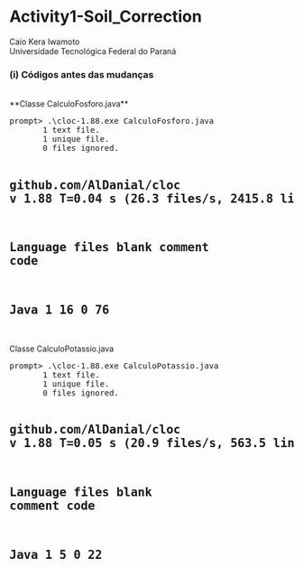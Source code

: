 # Activity1-Soil_Correction
Caio Kera Iwamoto<br />
Universidade Tecnológica Federal do Paraná<br />

<h3>(i) Códigos antes das mudanças</h3><br />
**Classe CalculoFosforo.java**<br />
<pre>
prompt> .\cloc-1.88.exe CalculoFosforo.java
       1 text file.
       1 unique file.
       0 files ignored.

github.com/AlDanial/cloc v 1.88  T=0.04 s (26.3 files/s, 2415.8 lines/s)
-------------------------------------------------------------------------------
Language                     files          blank        comment           code
-------------------------------------------------------------------------------
Java                             1             16              0             76
-------------------------------------------------------------------------------
</pre>
Classe CalculoPotassio.java<br />
<pre>
prompt> .\cloc-1.88.exe CalculoPotassio.java
       1 text file.
       1 unique file.
       0 files ignored.

github.com/AlDanial/cloc v 1.88  T=0.05 s (20.9 files/s, 563.5 lines/s)
-------------------------------------------------------------------------------
Language                     files          blank        comment           code
-------------------------------------------------------------------------------
Java                             1              5              0             22
-------------------------------------------------------------------------------
</pre>
